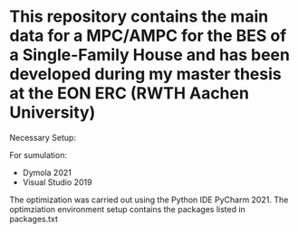 # This repository contains the main data for a MPC/AMPC for the BES of a Single-Family House and has been developed during my master thesis at the EON ERC (RWTH Aachen University)

Necessary Setup:

For sumulation: 
- Dymola 2021
- Visual Studio 2019

The optimization was carried out using the Python IDE PyCharm 2021.
The optimziation environment setup contains the packages listed in packages.txt

	

